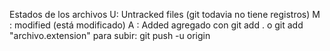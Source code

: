 Estados de los archivos
U: Untracked files (git todavia no tiene registros)
M : modified (está modificado)
A : Added agregado con git add . o git add "archivo.extension"
para subir: git push -u origin
